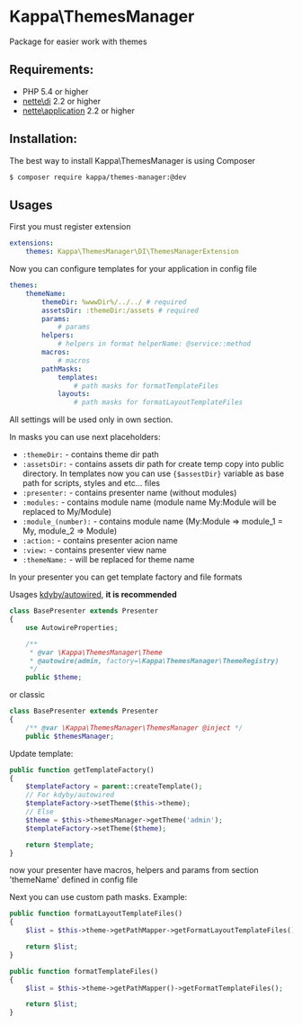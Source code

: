 # Kappa\ThemesManager

Package for easier work with themes

## Requirements:

* PHP 5.4 or higher
* [nette\di](https://github.com/nette/di) 2.2 or higher
* [nette\application](https://github.com/nette/application) 2.2 or higher

## Installation:

The best way to install Kappa\ThemesManager is using Composer

```sh
$ composer require kappa/themes-manager:@dev
```

## Usages

First you must register extension

```yaml
extensions:
	themes: Kappa\ThemesManager\DI\ThemesManagerExtension
```

Now you can configure templates for your application in config file

```yaml
themes:
	themeName:
		themeDir: %wwwDir%/../../ # required
		assetsDir: :themeDir:/assets # required
		params:
			# params
		helpers:
			# helpers in format helperName: @service::method
		macros:
			# macros
		pathMasks:
			templates:
				# path masks for formatTemplateFiles
			layouts:
				# path masks for formatLayoutTemplateFiles
```

All settings will be used only in own section.

In masks you can use next placeholders:

* `:themeDir:` - contains theme dir path
* `:assetsDir:` - contains assets dir path for create temp copy into public directory. In templates
now you can use `{$assestDir}` variable as base path for scripts, styles and etc... files
* `:presenter:` - contains presenter name (without modules)
* `:modules:` - contains module name (module name My:Module will be replaced to My/Module)
* `:module_(number):` - contains module name (My:Module => module_1 = My, module_2 => Module)
* `:action:` - contains presenter acion name
* `:view:` - contains presenter view name
* `:themeName:` - will be replaced for theme name

In your presenter you can get template factory and file formats

Usages [kdyby/autowired](https://github.com/Kdyby/Autowired/), **it is recommended**
```php
class BasePresenter extends Presenter
{
	use AutowireProperties;

	/**
	 * @var \Kappa\ThemesManager\Theme
	 * @autowire(admin, factory=\Kappa\ThemesManager\ThemeRegistry)
	 */
	public $theme;

```

or classic
```php
class BasePresenter extends Presenter
{
	/** @var \Kappa\ThemesManager\ThemesManager @inject */
	public $themesManager;
```

Update template:

```php
public function getTemplateFactory()
{
	$templateFactory = parent::createTemplate();
	// For kdyby/autowired
	$templateFactory->setTheme($this->theme);
	// Else
	$theme = $this->themesManager->getTheme('admin');
	$templateFactory->setTheme($theme);

    return $template;
}
```

now your presenter have macros, helpers and params from section 'themeName' defined in config file

Next you can use custom path masks. Example:

```php
public function formatLayoutTemplateFiles()
{
    $list = $this->theme->getPathMapper->getFormatLayoutTemplateFiles();

    return $list;
}

public function formatTemplateFiles()
{
    $list = $this->theme->getPathMapper()->getFormatTemplateFiles();

    return $list;
}
```
